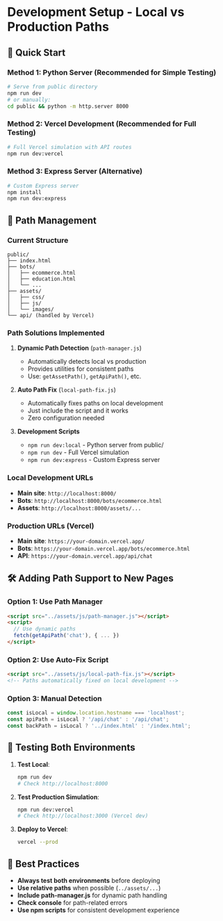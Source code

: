 # Development Setup - Local vs Production Paths

## 🚀 Quick Start

### Method 1: Python Server (Recommended for Simple Testing)
```bash
# Serve from public directory
npm run dev
# or manually:
cd public && python -m http.server 8000
```

### Method 2: Vercel Development (Recommended for Full Testing)
```bash
# Full Vercel simulation with API routes
npm run dev:vercel
```

### Method 3: Express Server (Alternative)
```bash
# Custom Express server
npm install
npm run dev:express
```

## 🔧 Path Management

### Current Structure
```
public/
├── index.html
├── bots/
│   ├── ecommerce.html
│   ├── education.html
│   └── ...
├── assets/
│   ├── css/
│   ├── js/
│   └── images/
└── api/ (handled by Vercel)
```

### Path Solutions Implemented

1. **Dynamic Path Detection** (`path-manager.js`)
   - Automatically detects local vs production
   - Provides utilities for consistent paths
   - Use: `getAssetPath()`, `getApiPath()`, etc.

2. **Auto Path Fix** (`local-path-fix.js`)
   - Automatically fixes paths on local development
   - Just include the script and it works
   - Zero configuration needed

3. **Development Scripts**
   - `npm run dev:local` - Python server from public/
   - `npm run dev` - Full Vercel simulation
   - `npm run dev:express` - Custom Express server

### Local Development URLs
- **Main site**: `http://localhost:8000/`
- **Bots**: `http://localhost:8000/bots/ecommerce.html`
- **Assets**: `http://localhost:8000/assets/...`

### Production URLs (Vercel)
- **Main site**: `https://your-domain.vercel.app/`
- **Bots**: `https://your-domain.vercel.app/bots/ecommerce.html`
- **API**: `https://your-domain.vercel.app/api/chat`

## 🛠️ Adding Path Support to New Pages

### Option 1: Use Path Manager
```html
<script src="../assets/js/path-manager.js"></script>
<script>
  // Use dynamic paths
  fetch(getApiPath('chat'), { ... })
</script>
```

### Option 2: Use Auto-Fix Script
```html
<script src="../assets/js/local-path-fix.js"></script>
<!-- Paths automatically fixed on local development -->
```

### Option 3: Manual Detection
```javascript
const isLocal = window.location.hostname === 'localhost';
const apiPath = isLocal ? '/api/chat' : '/api/chat';
const backPath = isLocal ? '../index.html' : '/index.html';
```

## 🧪 Testing Both Environments

1. **Test Local**:
   ```bash
   npm run dev
   # Check http://localhost:8000
   ```

2. **Test Production Simulation**:
   ```bash
   npm run dev:vercel
   # Check http://localhost:3000 (Vercel dev)
   ```

3. **Deploy to Vercel**:
   ```bash
   vercel --prod
   ```

## 📝 Best Practices

- **Always test both environments** before deploying
- **Use relative paths** when possible (`../assets/...`)
- **Include path-manager.js** for dynamic path handling
- **Check console** for path-related errors
- **Use npm scripts** for consistent development experience